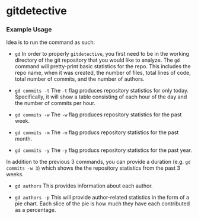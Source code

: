 # gitdetective

### Example Usage
Idea is to run the command as such:
- `gd`
In order to properly `gitdetective`, you first need to be in the working directory of the git repository that you would like to analyze. The `gd` command will pretty-print basic statistics for the repo. This includes the repo name, when it was created, the number of files, total lines of code, total number of commits, and the number of authors.

- `gd commits -t`
The `-t` flag produces repository statistics for only today. Specifically, it will show a table consisting of each hour of the day and the number of commits per hour.

- `gd commits -w`
The `-w` flag produces repository statistics for the past week.

- `gd commits -m`
The `-m` flag producs repository statistics for the past month.

- `gd commits -y`
The `-y` flag producs repository statistics for the past year.

In addition to the previous 3 commands, you can provide a duration (e.g. `gd commits -w 3`) which shows the the repository statistics from the past 3 weeks.

- `gd authors`
This provides information about each author.

- `gd authors -p`
This will provide author-related statistics in the form of a pie chart. Each slice of the pie is how much they have each contributed as a percentage.









